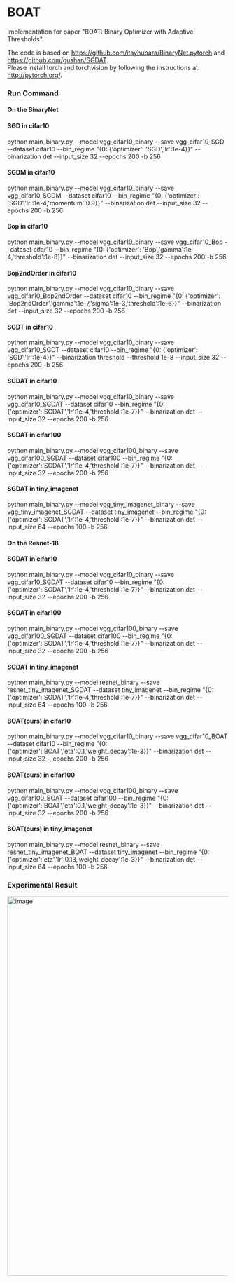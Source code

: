 # BOAT
Implementation for paper "BOAT: Binary Optimizer with Adaptive Thresholds".

The code is based on https://github.com/itayhubara/BinaryNet.pytorch and https://github.com/gushan/SGDAT.  
Please install torch and torchvision by following the instructions at: http://pytorch.org/.   

### Run Command
#### On the BinaryNet
#### SGD in cifar10
python main_binary.py --model vgg_cifar10_binary --save vgg_cifar10_SGD --dataset cifar10 --bin_regime "{0: {'optimizer': 'SGD','lr':1e-4}}"  --binarization det --input_size 32 --epochs 200 -b 256
#### SGDM in cifar10
python main_binary.py --model vgg_cifar10_binary --save vgg_cifar10_SGDM --dataset cifar10 --bin_regime "{0: {'optimizer': 'SGD','lr':1e-4,'momentum':0.9}}"  --binarization det --input_size 32 --epochs 200 -b 256
#### Bop in cifar10
python main_binary.py --model vgg_cifar10_binary --save vgg_cifar10_Bop --dataset cifar10 --bin_regime "{0: {'optimizer': 'Bop','gamma':1e-4,'threshold':1e-8}}" --binarization det --input_size 32 --epochs 200 -b 256
#### Bop2ndOrder in cifar10
python main_binary.py --model vgg_cifar10_binary --save vgg_cifar10_Bop2ndOrder --dataset cifar10 --bin_regime "{0: {'optimizer': 'Bop2ndOrder','gamma':1e-7,'sigma':1e-3,'threshold':1e-6}}" --binarization det --input_size 32 --epochs 200 -b 256
#### SGDT in cifar10
python main_binary.py --model vgg_cifar10_binary --save vgg_cifar10_SGDT --dataset cifar10 --bin_regime "{0: {'optimizer': 'SGD','lr':1e-4}}"  --binarization threshold --threshold 1e-8 --input_size 32 --epochs 200 -b 256
#### SGDAT in cifar10
python main_binary.py --model vgg_cifar10_binary --save vgg_cifar10_SGDAT --dataset cifar10 --bin_regime "{0: {'optimizer':'SGDAT','lr':1e-4,'threshold':1e-7}}" --binarization det --input_size 32 --epochs 200 -b 256
#### SGDAT in cifar100
python main_binary.py --model vgg_cifar100_binary --save vgg_cifar100_SGDAT --dataset cifar100 --bin_regime "{0: {'optimizer':'SGDAT','lr':1e-4,'threshold':1e-7}}" --binarization det --input_size 32 --epochs 200 -b 256
#### SGDAT in tiny_imagenet
python main_binary.py --model vgg_tiny_imagenet_binary --save vgg_tiny_imagenet_SGDAT --dataset tiny_imagenet --bin_regime "{0: {'optimizer':'SGDAT','lr':1e-4,'threshold':1e-7}}" --binarization det --input_size 64 --epochs 100 -b 256

#### On the Resnet-18
#### SGDAT in cifar10
python main_binary.py --model vgg_cifar10_binary --save vgg_cifar10_SGDAT --dataset cifar10 --bin_regime "{0: {'optimizer':'SGDAT','lr':1e-4,'threshold':1e-7}}" --binarization det --input_size 32 --epochs 200 -b 256
#### SGDAT in cifar100
python main_binary.py --model vgg_cifar100_binary --save vgg_cifar100_SGDAT --dataset cifar100 --bin_regime "{0: {'optimizer':'SGDAT','lr':1e-4,'threshold':1e-7}}" --binarization det --input_size 32 --epochs 200 -b 256
#### SGDAT in tiny_imagenet
python main_binary.py --model resnet_binary --save resnet_tiny_imagenet_SGDAT --dataset tiny_imagenet --bin_regime "{0: {'optimizer':'SGDAT','lr':1e-4,'threshold':1e-7}}" --binarization det --input_size 64 --epochs 100 -b 256
#### BOAT(ours) in cifar10
python main_binary.py --model vgg_cifar10_binary --save vgg_cifar10_BOAT --dataset cifar10 --bin_regime "{0: {'optimizer':'BOAT','eta':0.1,'weight_decay':1e-3}}" --binarization det --input_size 32 --epochs 200 -b 256
#### BOAT(ours) in cifar100
python main_binary.py --model vgg_cifar100_binary --save vgg_cifar100_BOAT --dataset cifar100 --bin_regime "{0: {'optimizer':'BOAT','eta':0.1,'weight_decay':1e-3}}" --binarization det --input_size 32 --epochs 200 -b 256
#### BOAT(ours) in tiny_imagenet
python main_binary.py --model resnet_binary --save resnet_tiny_imagenet_BOAT --dataset tiny_imagenet --bin_regime "{0: {'optimizer':'eta','lr':0.13,'weight_decay':1e-3}}" --binarization det --input_size 64 --epochs 100 -b 256
### Experimental Result
<img width="866" alt="image" src="https://github.com/user-attachments/assets/95fc4938-b0c7-4e3c-8b2d-eb0a3ab08c50" />

